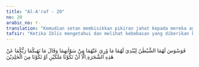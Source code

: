 ```yaml
---
title: "Al-A'raf - 20"
no: 20
arabic_no: ٢٠
translation: "Kemudian setan membisikkan pikiran jahat kepada mereka agar menampakkan aurat mereka (yang selama ini) tertutup. Dan (setan) berkata, “Tuhanmu hanya melarang kamu berdua mendekati pohon ini, agar kamu berdua tidak menjadi malaikat atau tidak menjadi orang yang kekal (dalam surga).”"
tafsir: "Ketika Iblis mengetahui dan melihat kebebasan yang diberikan kepada Adam dan istrinya begitu luas di dalam surga, dan kesenangan yang begitu banyak ia merasa tidak senang dan timbul rasa dengki dan bencinya. Mulailah dia berupaya untuk menipu Adam dan isterinya, agar kebebasan dan kesenangan yang diberikan Allah kepada Adam dan istrinya di dalam surga hilang dan lepas dari padanya. Akhirnya dia menemukan suatu cara, lalu dibisikkannya ke telinga keduanya: \"Wahai Adam, tahukah kamu kenapa Allah melarang kamu bedua mendekati pohon itu dan makan buahnya? Sebenarnya larangan itu dimaksudkan agar kamu berdua tidak seperti malaikat yang mempunyai kelebihan dibanding dengan makhluk yang lain seperti kekuatan hidup sepanjang masa, tidak mati dan sebagainya, dan agar kamu tidak tetap dan tinggal di surga secara bebas dan bersenang-senang dengan sepuas hatimu. Jadi kalau kamu berdua ingin menjadi seperti malaikat dan tetap diam di surga ini dengan senang dan tenang disertai dengan kebebasan yang penuh, maka makanlah buah pohon yang dilarang kamu mendekatinya itu\"."
---
```


فَوَسْوَسَ لَهُمَا الشَّيْطٰنُ لِيُبْدِيَ لَهُمَا مَا وٗرِيَ عَنْهُمَا مِنْ سَوْاٰتِهِمَا وَقَالَ مَا نَهٰىكُمَا رَبُّكُمَا عَنْ هٰذِهِ الشَّجَرَةِ ِالَّآ اَنْ تَكُوْنَا مَلَكَيْنِ اَوْ تَكُوْنَا مِنَ الْخٰلِدِيْنَ 
